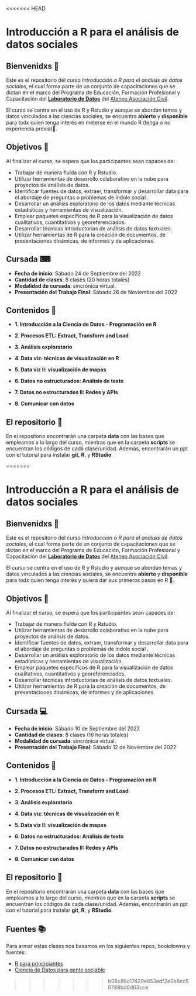 <<<<<<< HEAD
# Introducción a R para el análisis de datos sociales 

## Bienvenidxs 🙌

Este es el repositorio del curso *Introducción a R para el análisis de datos sociales*, el cual forma parte de un conjunto de capacitaciones que se dictan en el marco del Programa de Educación, Formación Profesional y Capacitación del [**Laboratorio de Datos**](https://elateneo.org.ar/laboratorio-de-datos/) del [Ateneo Asociación Civil](https://elateneo.org.ar/). 

El curso se centra en el uso de R y Rstudio y aunque se abordan temas y datos vinculados a las ciencias sociales, se encuentra **abierto** y **disponible** para todx quien tenga interés en meterse en el mundo R (tenga o no experiencia previa)💪. 

## Objetivos 🎯

Al finalizar el curso, se espera que los participantes sean capaces de:

- Trabajar de manera fluída con R y Rstudio.
- Utilizar herramientas de desarrollo colaborativo en la nube para proyectos de análisis de datos.
- Identificar fuentes de datos, extraer, transformar y desarrollar data para el abordaje de preguntas o problemas de índole social .
- Desarrollar un análisis exploratorio de los datos mediante técnicas estadísticas y herramientas de visualización. 
- Emplear paquetes específicos de R para la visualización de datos cualitativos, cuantitativos y georeferenciados.
- Desarrollar técnicas introductorias de análisis de datos textuales.
- Utilizar herramientas de R para la creación de documentos, de presentaciones dinámicas, de informes y de aplicaciones. 

## Cursada ⌨

- **Fecha de inicio**: Sábado 24 de Septiembre del 2022
- **Cantidad de clases**: 8 clases (20 horas totales) 
- **Modalidad de cursada**: sincrónica virtual. 
- **Presentación del Trabajo Final**: Sábado 26 de Noviembre del 2022

## Contenidos 🔨

- **1. Introducción a la Ciencia de Datos - Programación en R** 

- **2. Procesos ETL: Extract, Transform and Load** 

- **3. Análisis exploratorio**

- **4. Data viz: técnicas de visualización en R**

- **5. Data viz II: visualización de mapas**

- **6. Datos no estructurados: Análisis de texto**

- **7. Datos no estructurados II: Redes y APIs**

- **8. Comunicar con datos**

## El repositorio 📁

En el repositorio encontrarán una carpeta **data** con las bases que empleamos a lo largo del curso, mientras que en la carpeta **scripts** se encuentran los códigos de cada clase/unidad. Además, encontrarán un ppt con el tutorial para instalar **git**, **R**, y **RStudio**. 









=======
# Introducción a R para el análisis de datos sociales 

## Bienvenidxs 🙌 

Este es el repositorio del curso *Introducción a R para el análisis de datos sociales*, el cual forma parte de un conjunto de capacitaciones que se dictan en el marco del Programa de Educación, Formación Profesional y Capacitación del [**Laboratorio de Datos**](https://elateneo.org.ar/laboratorio-de-datos/) del [Ateneo Asociación Civil](https://elateneo.org.ar/). 

El curso se centra en el uso de R y Rstudio y aunque se abordan temas y datos vinculados a las ciencias sociales, se encuentra **abierto** y **disponible** para todx quien tenga interés y quiera dar sus primeros pasos en R 💪. 

## Objetivos 🎯 

Al finalizar el curso, se espera que los participantes sean capaces de:

- Trabajar de manera fluída con R y Rstudio.
- Utilizar herramientas de desarrollo colaborativo en la nube para proyectos de análisis de datos.
- Identificar fuentes de datos, extraer, transformar y desarrollar data para el abordaje de preguntas o problemas de índole social .
- Desarrollar un análisis exploratorio de los datos mediante técnicas estadísticas y herramientas de visualización. 
- Emplear paquetes específicos de R para la visualización de datos cualitativos, cuantitativos y georeferenciados.
- Desarrollar técnicas introductorias de análisis de datos textuales.
- Utilizar herramientas de R para la creación de documentos, de presentaciones dinámicas, de informes y de aplicaciones. 

## Cursada 💻 

- **Fecha de inicio**: Sábado 10 de Septiembre del 2022
- **Cantidad de clases**: 8 clases (16 horas totales) 
- **Modalidad de cursada**: sincrónica virtual. 
- **Presentación del Trabajo Final**: Sábado 12 de Noviembre del 2022

## Contenidos 🔨 

- **1. Introducción a la Ciencia de Datos - Programación en R** 

- **2. Procesos ETL: Extract, Transform and Load** 

- **3. Análisis exploratorio**

- **4. Data viz: técnicas de visualización en R**

- **5. Data viz II: visualización de mapas**

- **6. Datos no estructurados: Análisis de texto**

- **7. Datos no estructurados II: Redes y APIs**

- **8. Comunicar con datos**

## El repositorio 📁 

En el repositorio encontrarán una carpeta **data** con las bases que empleamos a lo largo del curso, mientras que en la carpeta **scripts** se encuentran los códigos de cada clase/unidad. Además, encontrarán un ppt con el tutorial para instalar **git**, **R**, y **RStudio**. 


## Fuentes 📚 

Para armar estas clases nos basamos en los siguientes repos, bookdowns y fuentes: 

- [R para principiantes](https://bookdown.org/jboscomendoza/r-principiantes4/listas.html)
- [Ciencia de Datos para gente sociable](https://bitsandbricks.github.io/ciencia_de_datos_gente_sociable/)





>>>>>>> b08c86c17429e853adf2e3b6cc56788bd0d63cce

